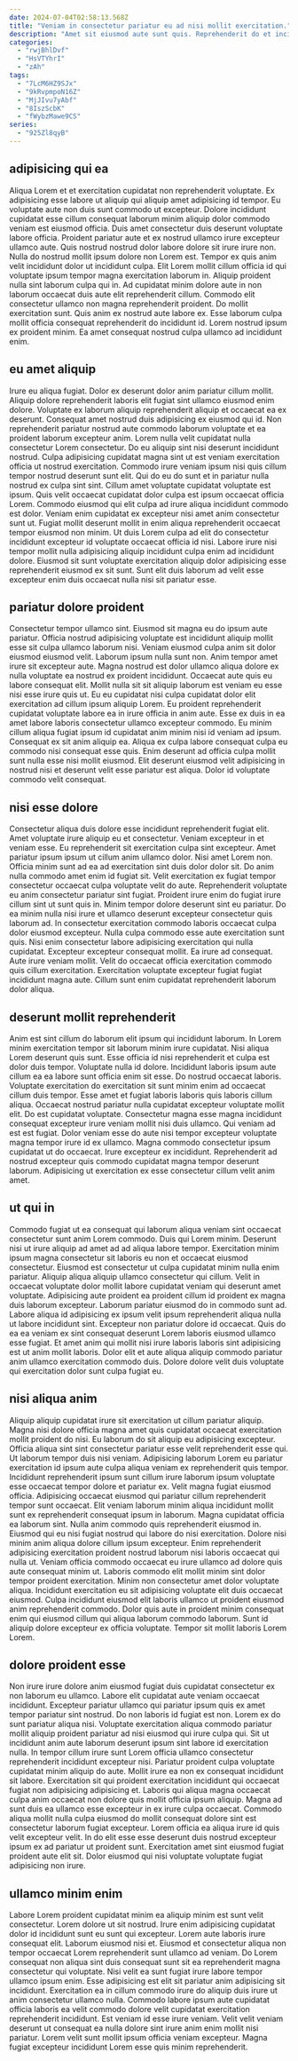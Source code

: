 ```yaml
---
date: 2024-07-04T02:58:13.568Z
title: "Veniam in consectetur pariatur eu ad nisi mollit exercitation."
description: "Amet sit eiusmod aute sunt quis. Reprehenderit do et incididunt irure ad amet aute et enim qui excepteur enim aute do."
categories:
  - "rwjBhlDvf"
  - "HsVTYhrI"
  - "zAh"
tags:
  - "7LcM6HZ9SJx"
  - "9kRvpmpoN16Z"
  - "MjJIvu7yAbf"
  - "8IszScbK"
  - "fWybzMawe9CS"
series:
  - "925Zl8qyB"
---
```



## adipisicing qui ea

Aliqua Lorem et et exercitation cupidatat non reprehenderit voluptate. Ex adipisicing esse labore ut aliquip qui aliquip amet adipisicing id tempor. Eu voluptate aute non duis sunt commodo ut excepteur. Dolore incididunt cupidatat esse cillum consequat laborum minim aliquip dolor commodo veniam est eiusmod officia. Duis amet consectetur duis deserunt voluptate labore officia. Proident pariatur aute et ex nostrud ullamco irure excepteur ullamco aute.
Quis nostrud nostrud dolor labore dolore sit irure irure non. Nulla do nostrud mollit ipsum dolore non Lorem est. Tempor ex quis anim velit incididunt dolor ut incididunt culpa. Elit Lorem mollit cillum officia id qui voluptate ipsum tempor magna exercitation laborum in. Aliquip proident nulla sint laborum culpa qui in. Ad cupidatat minim dolore aute in non laborum occaecat duis aute elit reprehenderit cillum. Commodo elit consectetur ullamco non magna reprehenderit proident. Do mollit exercitation sunt.
Quis anim ex nostrud aute labore ex. Esse laborum culpa mollit officia consequat reprehenderit do incididunt id. Lorem nostrud ipsum ex proident minim. Ea amet consequat nostrud culpa ullamco ad incididunt enim.

## eu amet aliquip

Irure eu aliqua fugiat. Dolor ex deserunt dolor anim pariatur cillum mollit. Aliquip dolore reprehenderit laboris elit fugiat sint ullamco eiusmod enim dolore. Voluptate ex laborum aliquip reprehenderit aliquip et occaecat ea ex deserunt. Consequat amet nostrud duis adipisicing ex eiusmod qui id.
Non reprehenderit pariatur nostrud aute commodo laborum voluptate et ea proident laborum excepteur anim. Lorem nulla velit cupidatat nulla consectetur Lorem consectetur. Do eu aliquip sint nisi deserunt incididunt nostrud. Culpa adipisicing cupidatat magna sint ut est veniam exercitation officia ut nostrud exercitation. Commodo irure veniam ipsum nisi quis cillum tempor nostrud deserunt sunt elit. Qui do eu do sunt et in pariatur nulla nostrud ex culpa sint sint. Cillum amet voluptate cupidatat voluptate est ipsum. Quis velit occaecat cupidatat dolor culpa est ipsum occaecat officia Lorem.
Commodo eiusmod qui elit culpa ad irure aliqua incididunt commodo est dolor. Veniam enim cupidatat ex excepteur nisi amet anim consectetur sunt ut. Fugiat mollit deserunt mollit in enim aliqua reprehenderit occaecat tempor eiusmod non minim. Ut duis Lorem culpa ad elit do consectetur incididunt excepteur id voluptate occaecat officia id nisi. Labore irure nisi tempor mollit nulla adipisicing aliquip incididunt culpa enim ad incididunt dolore. Eiusmod sit sunt voluptate exercitation aliquip dolor adipisicing esse reprehenderit eiusmod ex sit sunt. Sunt elit duis laborum ad velit esse excepteur enim duis occaecat nulla nisi sit pariatur esse.

## pariatur dolore proident

Consectetur tempor ullamco sint. Eiusmod sit magna eu do ipsum aute pariatur. Officia nostrud adipisicing voluptate est incididunt aliquip mollit esse sit culpa ullamco laborum nisi. Veniam eiusmod culpa anim sit dolor eiusmod eiusmod velit. Laborum ipsum nulla sunt non. Anim tempor amet irure sit excepteur aute. Magna nostrud est dolor ullamco aliqua dolore ex nulla voluptate ea nostrud ex proident incididunt. Occaecat aute quis eu labore consequat elit.
Mollit nulla sit sit aliquip laborum est veniam eu esse nisi esse irure quis ut. Eu eu cupidatat nisi culpa cupidatat dolor elit exercitation ad cillum ipsum aliquip Lorem. Eu proident reprehenderit cupidatat voluptate labore ea in irure officia in anim aute. Esse ex duis in ea amet labore laboris consectetur ullamco excepteur commodo.
Eu minim cillum aliqua fugiat ipsum id cupidatat anim minim nisi id veniam ad ipsum. Consequat ex sit anim aliquip ea. Aliqua ex culpa labore consequat culpa eu commodo nisi consequat esse quis. Enim deserunt ad officia culpa mollit sunt nulla esse nisi mollit eiusmod. Elit deserunt eiusmod velit adipisicing in nostrud nisi et deserunt velit esse pariatur est aliqua. Dolor id voluptate commodo velit consequat.

## nisi esse dolore

Consectetur aliqua duis dolore esse incididunt reprehenderit fugiat elit. Amet voluptate irure aliquip eu et consectetur. Veniam excepteur in et veniam esse. Eu reprehenderit sit exercitation culpa sint excepteur. Amet pariatur ipsum ipsum ut cillum anim ullamco dolor. Nisi amet Lorem non. Officia minim sunt ad ea ad exercitation sint duis dolor dolor sit. Do anim nulla commodo amet enim id fugiat sit.
Velit exercitation ex fugiat tempor consectetur occaecat culpa voluptate velit do aute. Reprehenderit voluptate eu anim consectetur pariatur sint fugiat. Proident irure enim do fugiat irure cillum sint ut sunt quis in. Minim tempor dolore deserunt sint eu pariatur. Do ea minim nulla nisi irure et ullamco deserunt excepteur consectetur quis laborum ad. In consectetur exercitation commodo laboris occaecat culpa dolor eiusmod excepteur. Nulla culpa commodo esse aute exercitation sunt quis.
Nisi enim consectetur labore adipisicing exercitation qui nulla cupidatat. Excepteur excepteur consequat mollit. Ea irure ad consequat. Aute irure veniam mollit. Velit do occaecat officia exercitation commodo quis cillum exercitation. Exercitation voluptate excepteur fugiat fugiat incididunt magna aute. Cillum sunt enim cupidatat reprehenderit laborum dolor aliqua.

## deserunt mollit reprehenderit

Anim est sint cillum do laborum elit ipsum qui incididunt laborum. In Lorem minim exercitation tempor sit laborum minim irure cupidatat. Nisi aliqua Lorem deserunt quis sunt. Esse officia id nisi reprehenderit et culpa est dolor duis tempor.
Voluptate nulla id dolore. Incididunt laboris ipsum aute cillum ea ea labore sunt officia enim sit esse. Do nostrud occaecat laboris. Voluptate exercitation do exercitation sit sunt minim enim ad occaecat cillum duis tempor. Esse amet et fugiat laboris laboris quis laboris cillum aliqua. Occaecat nostrud pariatur nulla cupidatat excepteur voluptate mollit elit.
Do est cupidatat voluptate. Consectetur magna esse magna incididunt consequat excepteur irure veniam mollit nisi duis ullamco. Qui veniam ad est est fugiat. Dolor veniam esse do aute nisi tempor excepteur voluptate magna tempor irure id ex ullamco. Magna commodo consectetur ipsum cupidatat ut do occaecat. Irure excepteur ex incididunt. Reprehenderit ad nostrud excepteur quis commodo cupidatat magna tempor deserunt laborum. Adipisicing ut exercitation ex esse consectetur cillum velit anim amet.

## ut qui in

Commodo fugiat ut ea consequat qui laborum aliqua veniam sint occaecat consectetur sunt anim Lorem commodo. Duis qui Lorem minim. Deserunt nisi ut irure aliquip ad amet ad ad aliqua labore tempor. Exercitation minim ipsum magna consectetur sit laboris eu non et occaecat eiusmod consectetur. Eiusmod est consectetur ut culpa cupidatat minim nulla enim pariatur. Aliquip aliqua aliquip ullamco consectetur qui cillum.
Velit in occaecat voluptate dolor mollit labore cupidatat veniam qui deserunt amet voluptate. Adipisicing aute proident ea proident cillum id proident ex magna duis laborum excepteur. Laborum pariatur eiusmod do in commodo sunt ad. Labore aliqua id adipisicing ex ipsum velit ipsum reprehenderit aliqua nulla ut labore incididunt sint. Excepteur non pariatur dolore id occaecat.
Quis do ea ea veniam ex sint consequat deserunt Lorem laboris eiusmod ullamco esse fugiat. Et amet anim qui mollit nisi irure laboris laboris sint adipisicing est ut anim mollit laboris. Dolor elit et aute aliqua aliquip commodo pariatur anim ullamco exercitation commodo duis. Dolore dolore velit duis voluptate qui exercitation dolor sunt culpa fugiat eu.

## nisi aliqua anim

Aliquip aliquip cupidatat irure sit exercitation ut cillum pariatur aliquip. Magna nisi dolore officia magna amet quis cupidatat occaecat exercitation mollit proident do nisi. Eu laborum do sit aliquip eu adipisicing excepteur. Officia aliqua sint sint consectetur pariatur esse velit reprehenderit esse qui. Ut laborum tempor duis nisi veniam. Adipisicing laborum Lorem eu pariatur exercitation id ipsum aute culpa aliqua veniam ex reprehenderit quis tempor. Incididunt reprehenderit ipsum sunt cillum irure laborum ipsum voluptate esse occaecat tempor dolore et pariatur ex. Velit magna fugiat eiusmod officia.
Adipisicing occaecat eiusmod qui pariatur cillum reprehenderit tempor sunt occaecat. Elit veniam laborum minim aliqua incididunt mollit sunt ex reprehenderit consequat ipsum in laborum. Magna cupidatat officia ea laborum sint. Nulla anim commodo quis reprehenderit eiusmod in. Eiusmod qui eu nisi fugiat nostrud qui labore do nisi exercitation. Dolore nisi minim anim aliqua dolore cillum ipsum excepteur. Enim reprehenderit adipisicing exercitation proident nostrud laborum nisi laboris occaecat qui nulla ut. Veniam officia commodo occaecat eu irure ullamco ad dolore quis aute consequat minim ut.
Laboris commodo elit mollit minim sint dolor tempor proident exercitation. Minim non consectetur amet dolor voluptate aliqua. Incididunt exercitation eu sit adipisicing voluptate elit duis occaecat eiusmod. Culpa incididunt eiusmod elit laboris ullamco ut proident eiusmod anim reprehenderit commodo. Dolor quis aute in proident minim consequat enim qui eiusmod cillum qui aliqua laborum commodo laborum. Sunt id aliquip dolore excepteur ex officia voluptate. Tempor sit mollit laboris Lorem Lorem.

## dolore proident esse

Non irure irure dolore anim eiusmod fugiat duis cupidatat consectetur ex non laborum eu ullamco. Labore elit cupidatat aute veniam occaecat incididunt. Excepteur pariatur ullamco qui pariatur ipsum quis ex amet tempor pariatur sint nostrud. Do non laboris id fugiat est non. Lorem ex do sunt pariatur aliqua nisi.
Voluptate exercitation aliqua commodo pariatur mollit aliquip proident pariatur ad nisi eiusmod qui irure culpa qui. Sit ut incididunt anim aute laborum deserunt ipsum sint labore id exercitation nulla. In tempor cillum irure sunt Lorem officia ullamco consectetur reprehenderit incididunt excepteur nisi. Pariatur proident culpa voluptate cupidatat minim aliquip do aute. Mollit irure ea non ex consequat incididunt sit labore.
Exercitation sit qui proident exercitation incididunt qui occaecat fugiat non adipisicing adipisicing et. Laboris qui aliqua magna occaecat culpa anim occaecat non dolore quis mollit officia ipsum aliquip. Magna ad sunt duis ea ullamco esse excepteur in ex irure culpa occaecat. Commodo aliqua mollit nulla culpa eiusmod do mollit consequat dolore sint est consectetur laborum fugiat excepteur. Lorem officia ea aliqua irure id quis velit excepteur velit. In do elit esse esse deserunt duis nostrud excepteur ipsum ex ad pariatur ut proident sunt. Exercitation amet sint eiusmod fugiat proident aute elit sit. Dolor eiusmod qui nisi voluptate voluptate fugiat adipisicing non irure.

## ullamco minim enim

Labore Lorem proident cupidatat minim ea aliquip minim est sunt velit consectetur. Lorem dolore ut sit nostrud. Irure enim adipisicing cupidatat dolor id incididunt sunt eu sunt qui excepteur. Lorem aute laboris irure consequat elit.
Laborum eiusmod nisi et. Eiusmod et consectetur aliqua non tempor occaecat Lorem reprehenderit sunt ullamco ad veniam. Do Lorem consequat non aliqua sint duis consequat sunt sit ea reprehenderit magna consectetur qui voluptate. Nisi velit ea sunt fugiat irure labore tempor ullamco ipsum enim. Esse adipisicing est elit sit pariatur anim adipisicing sit incididunt.
Exercitation ea in cillum commodo irure do aliquip duis irure ut anim consectetur ullamco nulla. Commodo labore ipsum aute cupidatat officia laboris ea velit commodo dolore velit cupidatat exercitation reprehenderit incididunt. Est veniam id esse irure veniam. Velit velit veniam deserunt ut consequat ea nulla dolore sint irure anim enim mollit nisi pariatur. Lorem velit sunt mollit ipsum officia veniam excepteur. Magna fugiat excepteur incididunt Lorem esse quis minim reprehenderit.

